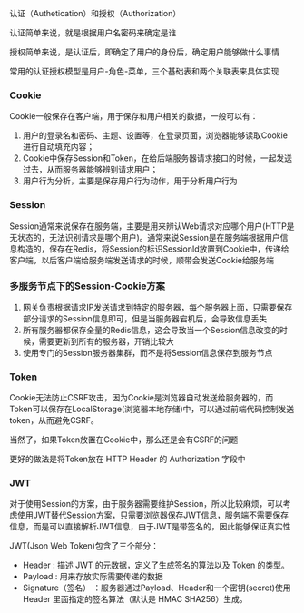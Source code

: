 认证（Authetication）和授权（Authorization）

认证简单来说，就是根据用户名密码来确定是谁

授权简单来说，是认证后，即确定了用户的身份后，确定用户能够做什么事情

常用的认证授权模型是用户-角色-菜单，三个基础表和两个关联表来具体实现



### Cookie

Cookie一般保存在客户端，用于保存和用户相关的数据，一般可以有：
1. 用户的登录名和密码、主题、设置等，在登录页面，浏览器能够读取Cookie进行自动填充内容；
2. Cookie中保存Session和Token，在给后端服务器请求接口的时候，一起发送过去，从而服务器能够辨别请求用户；
3. 用户行为分析，主要是保存用户行为动作，用于分析用户行为

### Session

Session通常来说保存在服务端，主要是用来辨认Web请求对应哪个用户(HTTP是无状态的，无法识别请求是哪个用户)。通常来说Session是在服务端根据用户信息构造的，保存在Redis，将Session的标识SessionId放置到Cookie中，传递给客户端，以后客户端给服务端发送请求的时候，顺带会发送Cookie给服务端


### 多服务节点下的Session-Cookie方案
1.  网关负责根据请求IP发送请求到特定的服务器，每个服务器上面，只需要保存部分请求的Session信息即可，但是当服务器宕机后，会导致信息丢失
2.  所有服务器都保存全量的Redis信息，这会导致当一个Session信息改变的时候，需要更新到所有的服务器，开销比较大
3.  使用专门的Session服务器集群，而不是将Session信息保存到服务节点

### Token

Cookie无法防止CSRF攻击，因为Cookie是浏览器自动发送给服务器的，而Token可以保存在LocalStorage(浏览器本地存储)中，可以通过前端代码控制发送token，从而避免CSRF。

当然了，如果Token放置在Cookie中，那么还是会有CSRF的问题

更好的做法是将Token放在 HTTP Header 的 Authorization 字段中


### JWT
对于使用Session的方案，由于服务器需要维护Session，所以比较麻烦，可以考虑使用JWT替代Session方案，只需要浏览器保存JWT信息，服务端不需要保存信息，而是可以直接解析JWT信息，由于JWT是带签名的，因此能够保证真实性

JWT(Json Web Token)包含了三个部分：
- Header : 描述 JWT 的元数据，定义了生成签名的算法以及 Token 的类型。
- Payload : 用来存放实际需要传递的数据
- Signature（签名） ：服务器通过Payload、Header和一个密钥(secret)使用 Header 里面指定的签名算法（默认是 HMAC SHA256）生成。



































